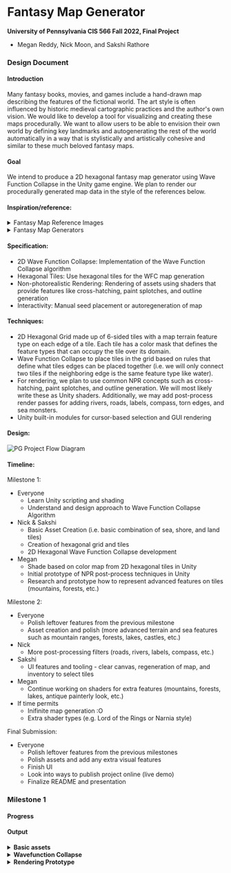 # Fantasy Map Generator

**University of Pennsylvania CIS 566 Fall 2022, Final Project**
* Megan Reddy, Nick Moon, and Sakshi Rathore

### Design Document

#### Introduction
Many fantasy books, movies, and games include a hand-drawn map describing the features of the fictional world. The art style is often influenced by historic medieval cartographic practices and the author's own vision. We would like to develop a tool for visualizing and creating these maps procedurally. We want to allow users to be able to envision their own world by defining key landmarks and autogenerating the rest of the world automatically in a way that is stylistically and artistically cohesive and similar to these much beloved fantasy maps.

#### Goal
We intend to produce a 2D hexagonal fantasy map generator using Wave Function Collapse in the Unity game engine. We plan to render our procedurally generated map data in the style of the references below.

#### Inspiration/reference:

<details>
  <summary>Fantasy Map Reference Images</summary>
  
  ![mistborn_greyscale](https://user-images.githubusercontent.com/43520504/200185466-631fa337-4e37-46a8-90e8-587224125730.jpg)

  [Mistborn Map](https://www.deviantart.com/mapeffects/art/Mistborn-The-Final-Empire-Map-Brandon-Sanderson-907741466)

  ![lotr_map](https://user-images.githubusercontent.com/43520504/200185526-67683e39-83b9-4daa-bfd2-70f2a17cb18e.jpg)

  [Lord of the Rings Map](https://i.ebayimg.com/images/g/05MAAOSws9dfjJnE/s-l1600.jpg) 

  ![narniamap](https://user-images.githubusercontent.com/43520504/200185636-b325b0bd-319d-4acb-a030-ee172c081eef.jpg)

  [Narnia Map](https://m.media-amazon.com/images/I/91F8R4qQHML.jpg)

  ![landandsea](https://user-images.githubusercontent.com/43520504/200185530-1856d75e-7f1a-4d29-b72a-c06fbbf1adf4.jpg)

  [Land and Sea Board Game](https://www.theboardgamefamily.com/wp-content/uploads/2021/09/20210923_172855.jpg)
</details>

<details>
  <summary>Fantasy Map Generators</summary>
  
  <img width="775" alt="inkarnate" src="https://user-images.githubusercontent.com/43520504/200187904-54a2d224-854f-4b9d-ac64-374e3461be02.PNG">

  [Inkarnate Fantasy Map Creator](https://inkarnate.com/)

  <img width="1280" alt="azgaar" src="https://user-images.githubusercontent.com/43520504/200187977-09de9537-ee70-48bf-bfeb-5bf88cb301ae.PNG">

  [Azgaar's Fantasy Map Generator](https://azgaar.github.io/Fantasy-Map-Generator/)

  <img width="1170" alt="rollforfantasy" src="https://user-images.githubusercontent.com/43520504/200188159-2223faca-f2ce-4088-9382-e23b5abe791c.PNG">

  [Roll For Fantasy Randomized Tile-based Map Generator](https://rollforfantasy.com/tools/map-creator.php)
</details>

#### Specification:
- 2D Wave Function Collapse: Implementation of the Wave Function Collapse algorithm
- Hexagonal Tiles: Use hexagonal tiles for the WFC map generation
- Non-photorealistic Rendering: Rendering of assets using shaders that provide features like cross-hatching, paint splotches, and outline generation
- Interactivity: Manual seed placement or autoregeneration of map

#### Techniques:
- 2D Hexagonal Grid made up of 6-sided tiles with a map terrain feature type on each edge of a tile. Each tile has a color mask that defines the feature types that can occupy the tile over its domain.
- Wave Function Collapse to place tiles in the grid based on rules that define what tiles edges can be placed together (i.e. we will only connect two tiles if the
neighboring edge is the same feature type like water).
- For rendering, we plan to use common NPR concepts such as cross-hatching, paint splotches, and outline generation. We will most likely write these as Unity shaders. Additionally, we may add post-process render passes for adding rivers, roads, labels, compass, torn edges, and sea monsters.
- Unity built-in modules for cursor-based selection and GUI rendering

#### Design:

<img width="482" alt="PG Project Flow Diagram" src="https://user-images.githubusercontent.com/90112787/200188201-6eef1f37-ee3b-49e3-89b8-66b1a7b93501.png">

#### Timeline:
Milestone 1:
- Everyone
  - Learn Unity scripting and shading
  - Understand and design approach to Wave Function Collapse Algorithm
- Nick & Sakshi
  - Basic Asset Creation (i.e. basic combination of sea, shore, and land tiles)
  - Creation of hexagonal grid and tiles
  - 2D Hexagonal Wave Function Collapse development
- Megan
  - Shade based on color map from 2D hexagonal tiles in Unity
  - Initial prototype of NPR post-process techniques in Unity
  - Research and prototype how to represent advanced features on tiles (mountains, forests, etc.)

Milestone 2:
- Everyone
  - Polish leftover features from the previous milestone
  - Asset creation and polish (more advanced terrain and sea features such as mountain ranges, forests, lakes, castles, etc.)
- Nick
  - More post-processing filters (roads, rivers, labels, compass, etc.)
- Sakshi
  - UI features and tooling - clear canvas, regeneration of map, and inventory to select tiles
- Megan
  - Continue working on shaders for extra features (mountains, forests, lakes, antique painterly look, etc.)
- If time permits
  - Inifinite map generation :O
  - Extra shader types (e.g. Lord of the Rings or Narnia style)

Final Submission:
- Everyone
  - Polish leftover features from the previous milestones
  - Polish assets and add any extra visual features
  - Finish UI
  - Look into ways to publish project online (live demo)
  - Finalize README and presentation


### Milestone 1

#### Progress


#### Output

<details>
  <summary><b>Basic assets</b></summary>
  <p>3 features - land, water, mountains</p>
  <img src="/img/basic_assets.png">
</details>

<details>
  <summary><b>Wavefunction Collapse</b></summary>
  <br><p>Step 1 - Filling hex grid with random tiles</p>
  <img src="/img/step1.PNG">
  
  <br><p>Step 2 - Filling grid using wavefunction collapse</p>
  <img src="/img/step2.PNG">
  
  <br><p>Step 3 - Added rotation to the tiles to fill the whole grid</p>
  <img src="/img/step3.PNG">
  
  <br><p>Step 4 - Introduced a new feature (mountains)</p>
  <img src="/img/step4.PNG">
</details>

<details>
  <summary><b>Rendering Prototype</b></summary>
  <details>
    <summary><b>Unity Setup</b></summary>
    <br><p>Step 1 - Unity setup</p>
    <img src="/img/unity_prototype.PNG">
  </details>
  <details>
    <summary><b>Shadertoy Prototype</b></summary>
    <br><p>Step 2 - Shadertoy algorithm setup</p>
    <img src="/img/wfc_color_map.PNG">
    <br><p>Step 3 - Added rotation to the tiles to fill the whole grid</p>
    <img src="/img/uniform_grid.PNG">
    <br><p>Step 4 - Introduced a new feature (mountains)</p>
    <img src="/img/uniform_sampling.PNG">   
    <br><p>Step 5 - Introduced a new feature (mountains)</p>
    <img src="/img/stratified_sampling.PNG"> 
    <br><p>Step 6 - Introduced a new feature (mountains)</p>
    <img src="/img/sample_placement_no_grid.PNG">
    <br><p>Step 7 - Introduced a new feature (mountains)</p>
    <img src="/img/constrained_asset_placement.PNG">
    <img src="/img/color_map_asset_mask.PNG">
    <img src="/img/colored_map_no_mask.PNG">
  </details>
</details>

